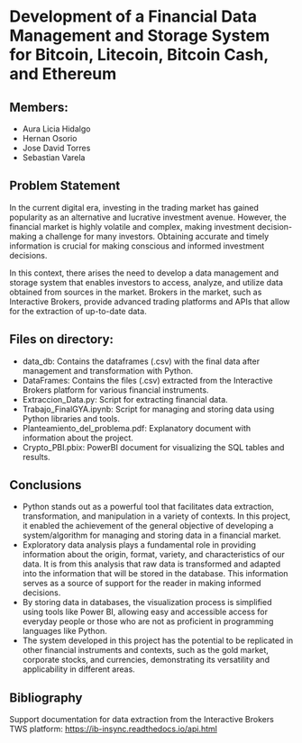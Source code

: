 # Development of a Financial Data Management and Storage System for Bitcoin, Litecoin, Bitcoin Cash, and Ethereum
## Members:
* Aura Licia Hidalgo
* Hernan Osorio
* Jose David Torres
* Sebastian Varela

## Problem Statement 
In the current digital era, investing in the trading market has gained popularity as an alternative and lucrative investment avenue. However, the financial market is highly volatile and complex, making investment decision-making a challenge for many investors. Obtaining accurate and timely information is crucial for making conscious and informed investment decisions.

In this context, there arises the need to develop a data management and storage system that enables investors to access, analyze, and utilize data obtained from sources in the market. Brokers in the market, such as Interactive Brokers, provide advanced trading platforms and APIs that allow for the extraction of up-to-date data.

## Files on directory:
* data_db: Contains the dataframes (.csv) with the final data after management and transformation with Python.
* DataFrames: Contains the files (.csv) extracted from the Interactive Brokers platform for various financial instruments.
* Extraccion_Data.py: Script for extracting financial data.
* Trabajo_FinalGYA.ipynb: Script for managing and storing data using Python libraries and tools.
* Planteamiento_del_problema.pdf: Explanatory document with information about the project.
* Crypto_PBI.pbix: PowerBI document for visualizing the SQL tables and results.
  

## Conclusions
* Python stands out as a powerful tool that facilitates data extraction, transformation, and manipulation in a variety of contexts. In this project, it enabled the achievement of the general objective of developing a system/algorithm for managing and storing data in a financial market.
* Exploratory data analysis plays a fundamental role in providing information about the origin, format, variety, and characteristics of our data. It is from this analysis that raw data is transformed and adapted into the information that will be stored in the database. This information serves as a source of support for the reader in making informed decisions.
* By storing data in databases, the visualization process is simplified using tools like Power BI, allowing easy and accessible access for everyday people or those who are not as proficient in programming languages like Python.
* The system developed in this project has the potential to be replicated in other financial instruments and contexts, such as the gold market, corporate stocks, and currencies, demonstrating its versatility and applicability in different areas.

## Bibliography
Support documentation for data extraction from the Interactive Brokers TWS platform:
https://ib-insync.readthedocs.io/api.html

